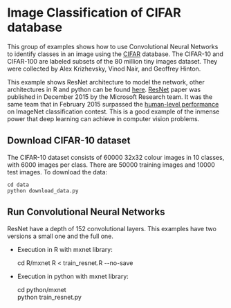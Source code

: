 # Image Classification of CIFAR database

This group of examples shows how to use Convolutional Neural Networks to identify classes in an image using the [CIFAR](https://www.cs.toronto.edu/~kriz/cifar.html) database. The CIFAR-10 and CIFAR-100 are labeled subsets of the 80 million tiny images dataset. They were collected by Alex Krizhevsky, Vinod Nair, and Geoffrey Hinton. 

This example shows ResNet architecture to model the network, other architectures in R and python can be found [here](https://github.com/dmlc/mxnet/tree/master/example/image-classification). [ResNet](http://arxiv.org/abs/1512.03385) paper was published in December 2015 by the Microsoft Research team. It was the same team that in February 2015 surpassed the [human-level performance](http://arxiv.org/abs/1502.01852) on ImageNet classification contest. This is a good example of the inmense power that deep learning can achieve in computer vision problems.

## Download CIFAR-10 dataset 

The CIFAR-10 dataset consists of 60000 32x32 colour images in 10 classes, with 6000 images per class. There are 50000 training images and 10000 test images. To download the data:

	cd data
	python download_data.py

## Run Convolutional Neural Networks

ResNet have a depth of 152 convolutional layers. This examples have two versions a small one and the full one.

* Execution in R with mxnet library:

	cd R/mxnet
	R < train_resnet.R --no-save  

* Execution in python with mxnet library:
    
    cd python/mxnet  
    python train_resnet.py  

